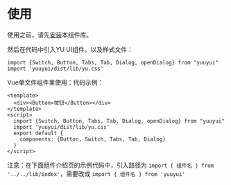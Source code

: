 # 使用

使用之前，请先[安装](#/doc/install)本组件库。


然后在代码中引入YU UI组件，以及样式文件：

```
import {Switch, Button, Tabs, Tab, Dialog, openDialog} from "yuuyui"
import 'yuuyui/dist/lib/yu.css'
```

Vue单文件组件里使用：代码示例：

```
<template>
  <div><Button>按钮</Button></div>
</template>
<script>
  import {Switch, Button, Tabs, Tab, Dialog, openDialog} from "yuuyui"
  import 'yuuyui/dist/lib/yu.css'
  export default {
    components: {Button, Switch, Tabs, Tab, Dialog}
  }
</script>
```

注意：在下面组件介绍页的示例代码中，引入路径为 `import { 组件名 } from '../../lib/index'`，需要改成 `import { 组件名 } from 'yuuyui'`